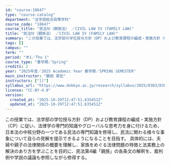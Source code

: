 ```yaml
---
id: "course:18647"
type: "course-catalog"
department: "法学部総合政策学科"
course_code: "18647"
course_title: "民法Ⅳ（親族法） ／CIVIL LAW IV (FAMILY LAW)"
title: "民法Ⅳ（親族法） ／CIVIL LAW IV (FAMILY LAW)"
summary: "この授業では、法学部の学位授与方針（DP）および教育課程の編成・実施方針（CP）に従い、法律学の専門的知識やグローバルな思考力を身に付けるため、日本法の中核分野の一つである民法の専門知識を修得し、民法に関わる様々な事象について自らの見解を提…"
tags: []
campus: ""
term: ""
period: "木1／Thu 1"
course_type: "春学期／Spring"
credits: 2
year: "2025年度／2025 Academic Year 春学期／SPRING SEMESTER"
main_instructor: "藤田 貴宏"
instructors: ["[]"]
syllabus_url: "https://www.dokkyo.ac.jp/research/syllabus/2025/0303/0303_18647_ja_JP.html"
license: "CC-BY-4.0"
version:
  created_at: "2025-10-29T12:47:51.635451Z"
  updated_at: "2025-10-29T12:47:51.635451Z"
---
```

この授業では、法学部の学位授与方針（DP）および教育課程の編成・実施方針（CP）に従い、法律学の専門的知識やグローバルな思考力を身に付けるため、日本法の中核分野の一つである民法の専門知識を修得し、民法に関わる様々な事象について自らの見解を提示できるようになることを目指す。 具体的には、夫婦や親子の法律関係の概要を理解し、家族をめぐる法律問題の特徴と法実務上の解決のあり方を学ぶことを目的に、民法第4編「親族」の各条文の解釈を、裁判例や学説の議論も参照しながら修得する。
